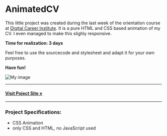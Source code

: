 # AnimatedCV

This little project was created during the last week of the orientation course at [Digital Career Institute](https://digitalcareerinstitute.org/). It is a pure HTML and CSS based animation of my CV. I even managed to make this slighly responsive. 

**Time for realization: 3 days**

Feel free to use the sourcecode and stylesheet and adapt it for your own purposes. 

**Have fun!**

![My image](https://raw.githubusercontent.com/FeliOdras/PortfolioWebsite/master/images/animatedCV.png)

---
#### **[Visit Poject Site &raquo;](http://me.odras.de/animatedCV/)**
---

### Project Specifications:
- CSS Animation
- only CSS and HTML, no JavaScript used
